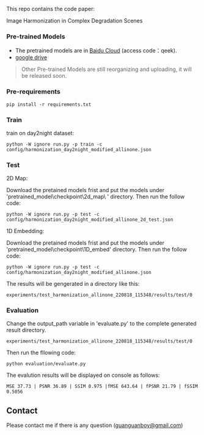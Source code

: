This repo contains the code  paper:

Image Harmonization in Complex Degradation Scenes

### Pre-trained Models

* The pretrained models are in [Baidu Cloud](https://pan.baidu.com/s/1uUe7u-oW-iPuZI-d3jKsfA) (access code：qeek).
* [google drive](https://drive.google.com/drive/folders/1SSojkgJgUM41jzwR9xbN6ki2jFqsr33E?usp=sharing)

> Other Pre-trained Models are still reorganizing and uploading, it will be released soon.


### Pre-requirements

```
pip install -r requirements.txt
```

### Train

train on day2night dataset:

```
python -W ignore run.py -p train -c config/harmonization_day2night_modified_allinone.json
```


### Test

2D Map:

Download the pretained models frist and put the models under 'pretrained_model\checkpoint\2d_map\ ' directory. Then run the follow code:

```
python -W ignore run.py -p test -c config/harmonization_day2night_modified_allinone_2d_test.json
```

1D Embedding:

Download the pretained models frist and put the models under 'pretrained_model\checkpoint\1D_embed\' directory. Then run the follow code:

```
python -W ignore run.py -p test -c config/harmonization_day2night_modified_allinone.json
```
The results will be gengerated in a directory like this:
```
experiments/test_harmonization_allinone_220818_115348/results/test/0
```
### Evaluation

Change the output_path variable in 'evaluate.py' to the complete generated result directory.

```
experiments/test_harmonization_allinone_220818_115348/results/test/0
```
Then run the fllowing code:

```
python evaluation/evaluate.py
```

The evalution results will be displayed on console as follows:
```
MSE 37.73 | PSNR 36.89 | SSIM 0.975 |fMSE 643.64 | fPSNR 21.79 | fSSIM 0.5056
```
## **Contact**
Please contact me if there is any question (guanguanboy@gmail.com)
